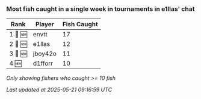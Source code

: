 ### Most fish caught in a single week in tournaments in e1llas' chat
| Rank | Player | Fish Caught |
|------|--------|-----------|
| 1 🥇 🆕 | envtt  | 17 |
| 2 🥈 🆕 | e1llas  | 12 |
| 3 🥉 🆕 | jboy42o  | 11 |
| 4 🆕 | d1fforr  | 10 |

_Only showing fishers who caught >= 10 fish_

_Last updated at 2025-05-21 09:16:59 UTC_